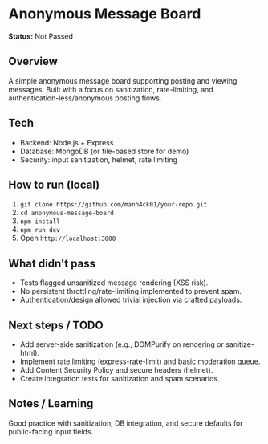 # Anonymous Message Board

**Status:** Not Passed

## Overview
A simple anonymous message board supporting posting and viewing messages. Built with a focus on sanitization, rate-limiting, and authentication-less/anonymous posting flows.

## Tech
- Backend: Node.js + Express
- Database: MongoDB (or file-based store for demo)
- Security: input sanitization, helmet, rate limiting

## How to run (local)
1. `git clone https://github.com/manh4ck01/your-repo.git`
2. `cd anonymous-message-board`
3. `npm install`
4. `npm run dev`
5. Open `http://localhost:3000`

## What didn't pass
- Tests flagged unsanitized message rendering (XSS risk).
- No persistent throttling/rate-limiting implemented to prevent spam.
- Authentication/design allowed trivial injection via crafted payloads.

## Next steps / TODO
- Add server-side sanitization (e.g., DOMPurify on rendering or sanitize-html).
- Implement rate limiting (express-rate-limit) and basic moderation queue.
- Add Content Security Policy and secure headers (helmet).
- Create integration tests for sanitization and spam scenarios.

## Notes / Learning
Good practice with sanitization, DB integration, and secure defaults for public-facing input fields.
